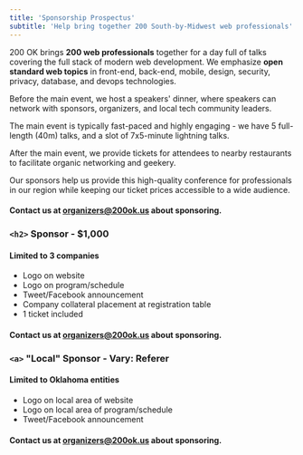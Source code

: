 ```yaml
---
title: 'Sponsorship Prospectus'
subtitle: 'Help bring together 200 South-by-Midwest web professionals'
---
```

200 OK brings **200 web professionals** together for a day full of talks covering the full stack of modern web development. We emphasize **open standard web topics** in front-end, back-end, mobile, design, security, privacy, database, and devops technologies.

Before the main event, we host a speakers' dinner, where speakers can network with sponsors, organizers, and local tech community leaders.

The main event is typically fast-paced and highly engaging - we have 5 full-length (40m) talks, and a slot of 7x5-minute lightning talks.

After the main event, we provide tickets for attendees to nearby restaurants to facilitate organic networking and geekery.

Our sponsors help us provide this high-quality conference for professionals in our region while keeping our ticket prices accessible to a wide audience.

#### Contact us at <a href="mailto:organizers@200ok.us">organizers@200ok.us</a> about sponsoring.
<!--
### `<title>` Sponsor - $3,000
#### Limited to a single company
* Logo listed exclusively on top of website sponsor area
* Logo listed exclusively on front/top page of program/schedule
* Logo listed exclusively on top of shirt
* Hang (sponsor-provided) banner in conference community hall
* Tweet/Facebook announcement
* Company collateral placement at registration table
* 4 tickets included
#### Contact us at <a href="mailto:organizers@200ok.us">organizers@200ok.us</a> about sponsoring.

### Lunch Sponsor - Vary: Content-Length
#### Limited to single company
* Logo on website
* Logo on program/schedule
* Logo on lunch tables
* Opportunity to speak to audience before/during/after lunch
* Hang (sponsor-provided) banner in conference community hall
* Tweet/Facebook announcement
* Company collateral placement at registration table
* 2 tickets included
#### Contact us at <a href="mailto:organizers@200ok.us">organizers@200ok.us</a> about sponsoring.

### `<h1>` Sponsor - $2,000
#### Limited to 3 companies
* Logo on website
* Logo on program/schedule
* Logo on shirt
* Hang (sponsor-provided) banner in conference community hall
* Tweet/Facebook announcement
* Company collateral placement at registration table
* 2 tickets included
#### Contact us at <a href="mailto:organizers@200ok.us">organizers@200ok.us</a> about sponsoring.

-->
### `<h2>` Sponsor - $1,000
#### Limited to 3 companies
* Logo on website
* Logo on program/schedule
* Tweet/Facebook announcement
* Company collateral placement at registration table
* 1 ticket included
#### Contact us at <a href="mailto:organizers@200ok.us">organizers@200ok.us</a> about sponsoring.

### `<a>` "Local" Sponsor - Vary: Referer
#### Limited to Oklahoma entities
* Logo on local area of website
* Logo on local area of program/schedule
* Tweet/Facebook announcement
#### Contact us at <a href="mailto:organizers@200ok.us">organizers@200ok.us</a> about sponsoring.
